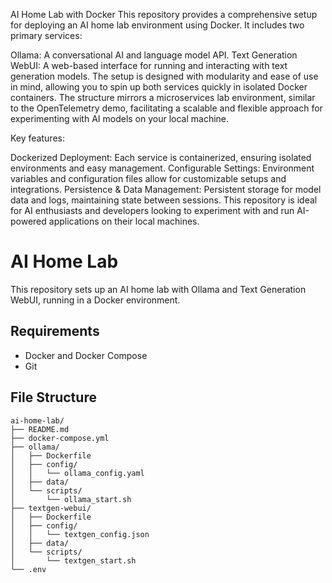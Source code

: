 AI Home Lab with Docker
This repository provides a comprehensive setup for deploying an AI home lab environment using Docker. It includes two primary services:

Ollama: A conversational AI and language model API.
Text Generation WebUI: A web-based interface for running and interacting with text generation models.
The setup is designed with modularity and ease of use in mind, allowing you to spin up both services quickly in isolated Docker containers. The structure mirrors a microservices lab environment, similar to the OpenTelemetry demo, facilitating a scalable and flexible approach for experimenting with AI models on your local machine.

Key features:

Dockerized Deployment: Each service is containerized, ensuring isolated environments and easy management.
Configurable Settings: Environment variables and configuration files allow for customizable setups and integrations.
Persistence & Data Management: Persistent storage for model data and logs, maintaining state between sessions.
This repository is ideal for AI enthusiasts and developers looking to experiment with and run AI-powered applications on their local machines.

# AI Home Lab

This repository sets up an AI home lab with Ollama and Text Generation WebUI, running in a Docker environment. 

## Requirements

- Docker and Docker Compose
- Git

## File Structure

```plaintext
ai-home-lab/
├── README.md
├── docker-compose.yml
├── ollama/
│   ├── Dockerfile
│   ├── config/
│   │   └── ollama_config.yaml
│   ├── data/
│   └── scripts/
│       └── ollama_start.sh
├── textgen-webui/
│   ├── Dockerfile
│   ├── config/
│   │   └── textgen_config.json
│   ├── data/
│   └── scripts/
│       └── textgen_start.sh
└── .env
